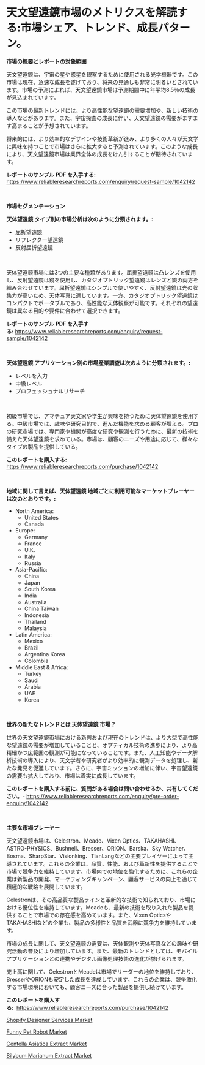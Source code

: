 <p><h1>天文望遠鏡市場のメトリクスを解読する:市場シェア、トレンド、成長パターン。</h1></p><p><strong>市場の概要とレポートの対象範囲</strong></p>
<p><p>天文望遠鏡は、宇宙の星や惑星を観察するために使用される光学機器です。この市場は現在、急速な成長を遂げており、将来の見通しも非常に明るいとされています。市場の予測によれば、天文望遠鏡市場は予測期間中に年平均8.5％の成長が見込まれています。</p><p>この市場の最新トレンドには、より高性能な望遠鏡の需要増加や、新しい技術の導入などがあります。また、宇宙探査の成長に伴い、天文望遠鏡の需要がますます高まることが予想されています。</p><p>将来的には、より効率的なデザインや技術革新が進み、より多くの人々が天文学に興味を持つことで市場はさらに拡大すると予測されています。このような成長により、天文望遠鏡市場は業界全体の成長をけん引することが期待されています。</p></p>
<p><strong>レポートのサンプル PDF を入手する:</strong> <a href="https://www.reliableresearchreports.com/enquiry/request-sample/1042142">https://www.reliableresearchreports.com/enquiry/request-sample/1042142</a></p>
<p>&nbsp;</p>
<p><strong>市場セグメンテーション</strong></p>
<p><strong>天体望遠鏡 タイプ別の市場分析は次のように分類されます。:</strong></p>
<p><ul><li>屈折望遠鏡</li><li>リフレクター望遠鏡</li><li>反射屈折望遠鏡</li></ul></p>
<p>&nbsp;</p>
<p><p>天体望遠鏡市場には3つの主要な種類があります。屈折望遠鏡は凸レンズを使用し、反射望遠鏡は鏡を使用し、カタジオプトリック望遠鏡はレンズと鏡の両方を組み合わせています。屈折望遠鏡はシンプルで使いやすく、反射望遠鏡は光の収集力が高いため、天体写真に適しています。一方、カタジオプトリック望遠鏡はコンパクトでポータブルであり、高性能な天体観察が可能です。それぞれの望遠鏡は異なる目的や要件に合わせて選択できます。</p></p>
<p><strong>レポートのサンプル PDF を入手する:</strong>&nbsp;<a href="https://www.reliableresearchreports.com/enquiry/request-sample/1042142">https://www.reliableresearchreports.com/enquiry/request-sample/1042142</a></p>
<p>&nbsp;</p>
<p><strong> 天体望遠鏡 アプリケーション別の市場産業調査は次のように分類されます。:</strong></p>
<p><ul><li>レベルを入力</li><li>中級レベル</li><li>プロフェッショナルリサーチ</li></ul></p>
<p>&nbsp;</p>
<p><p>初級市場では、アマチュア天文家や学生が興味を持つために天体望遠鏡を使用する。中級市場では、趣味や研究目的で、進んだ機能を求める顧客が増える。プロの研究市場では、専門家や機関が高度な研究や観測を行うために、最新の技術を備えた天体望遠鏡を求めている。市場は、顧客のニーズや用途に応じて、様々なタイプの製品を提供している。</p></p>
<p><strong>このレポートを購入する:</strong>&nbsp; <a href="https://www.reliableresearchreports.com/purchase/1042142">https://www.reliableresearchreports.com/purchase/1042142</a></p>
<p>&nbsp;</p>
<p><strong>地域に関して言えば、天体望遠鏡 地域ごとに利用可能なマーケットプレーヤーは次のとおりです。:</strong></p>
<p><ul>
    <li>
        North America:
        <ul>
            <li>United States</li>
            <li>Canada</li>
        </ul>
    </li>
    <li>
        Europe:
        <ul>
            <li>Germany</li>
            <li>France</li>
            <li>U.K.</li>
            <li>Italy</li>
            <li>Russia</li>
        </ul>
    </li>
    <li>
        Asia-Pacific:
        <ul>
            <li>China</li>
            <li>Japan</li>
            <li>South Korea</li>
            <li>India</li>
            <li>Australia</li>
            <li>China Taiwan</li>
            <li>Indonesia</li>
            <li>Thailand</li>
            <li>Malaysia</li>
        </ul>
    </li>
    <li>
        Latin America:
        <ul>
            <li>Mexico</li>
            <li>Brazil</li>
            <li>Argentina Korea</li>
            <li>Colombia</li>
        </ul>
    </li>
    <li>
        Middle East & Africa:
        <ul>
            <li>Turkey</li>
            <li>Saudi</li>
            <li>Arabia</li>
            <li>UAE</li>
            <li>Korea</li>
        </ul>
    </li>
    </ul></p>
<p>&nbsp;</p>
<p><strong>世界の新たなトレンドとは 天体望遠鏡 市場？</strong></p>
<p><p>世界の天文望遠鏡市場における新興および現在のトレンドは、より大型で高性能な望遠鏡の需要が増加していることと、オプティカル技術の進歩により、より高精細かつ広範囲の観測が可能になっていることです。また、人工知能やデータ解析技術の導入により、天文学者や研究者がより効率的に観測データを処理し、新たな発見を促進しています。さらに、宇宙ミッションの増加に伴い、宇宙望遠鏡の需要も拡大しており、市場は着実に成長しています。</p></p>
<p><strong>このレポートを購入する前に、質問がある場合は問い合わせるか、共有してください。</strong>- <a href="https://www.reliableresearchreports.com/enquiry/pre-order-enquiry/1042142">https://www.reliableresearchreports.com/enquiry/pre-order-enquiry/1042142</a></p>
<p>&nbsp;</p>
<p><strong>主要な市場プレーヤー</strong></p>
<p><p>天文望遠鏡市場は、Celestron、Meade、Vixen Optics、TAKAHASHI、ASTRO-PHYSICS、Bushnell、Bresser、ORION、Barska、Sky Watcher、Bosma、SharpStar、Visionking、TianLangなどの主要プレイヤーによって主導されています。これらの企業は、品質、性能、および革新性を提供することで市場で競争力を維持しています。市場内での地位を強化するために、これらの企業は新製品の開発、マーケティングキャンペーン、顧客サービスの向上を通じて積極的な戦略を展開しています。</p><p>Celestronは、その高品質な製品ラインと革新的な技術で知られており、市場における優位性を維持しています。Meadeも、最新の技術を取り入れた製品を提供することで市場での存在感を高めています。また、Vixen OpticsやTAKAHASHIなどの企業も、製品の多様性と品質を武器に競争力を維持しています。</p><p>市場の成長に関して、天文望遠鏡の需要は、天体観測や天体写真などの趣味や研究活動の普及により増加しています。また、最新のトレンドとしては、モバイルアプリケーションとの連携やデジタル画像処理技術の進化が挙げられます。</p><p>売上高に関して、CelestronとMeadeは市場でリーダーの地位を維持しており、BresserやORIONも安定した成長を達成しています。これらの企業は、競争激化する市場環境においても、顧客ニーズに合った製品を提供し続けています。</p></p>
<p><strong>このレポートを購入する:</strong>&nbsp;&nbsp;<a href="https://www.reliableresearchreports.com/purchase/1042142">https://www.reliableresearchreports.com/purchase/1042142</a></p>
<p><p><a href="https://view.publitas.com/reportprime-1/shopify-designer-services-market-research-report-reveals-the-latest-trends-and-opportunities-of-this-market-for-period-from-2023-2030/">Shopify Designer Services Market</a></p><p><a href="https://shimmer-gardenia-37a.notion.site/Funny-Pet-Robot-Market-Research-Report-Provides-Critical-Insights-that-can-help-Shape-Business-Devel-ff62d4ff36d940bc9d086a60571461c1">Funny Pet Robot Market</a></p><p><a href="https://github.com/arionmp/Market-Research-Report-List-2/blob/main/centella-asiatica-extract-market.md">Centella Asiatica Extract Market</a></p><p><a href="https://github.com/pgtimber/Market-Research-Report-List-1/blob/main/silybum-marianum-extract-market.md">Silybum Marianum Extract Market</a></p></p>